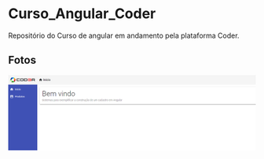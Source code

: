 # Curso_Angular_Coder
Repositório do Curso de angular em andamento pela plataforma Coder. 

## Fotos 
![fotoinicia](https://github.com/GislaineMartins/Curso_Angular_Coder/blob/master/backend/coder01.PNG)

